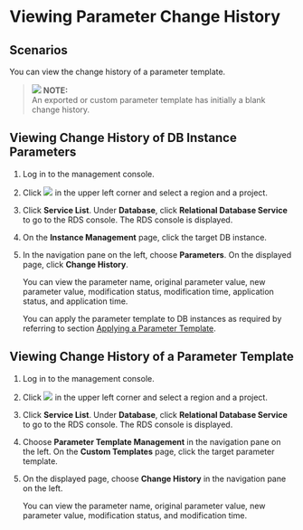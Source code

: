 # Viewing Parameter Change History<a name="rds_sqlserver_05_0099"></a>

## Scenarios<a name="rds_05_0099_section2406221536"></a>

You can view the change history of a parameter template.

>![](/images/icon-note.gif) **NOTE:**   
>An exported or custom parameter template has initially a blank change history.  

## Viewing Change History of DB Instance Parameters<a name="rds_05_0099_section19506644183319"></a>

1.  Log in to the management console.
2.  Click  ![](figures/region.png)  in the upper left corner and select a region and a project.
3.  Click  **Service List**. Under  **Database**, click  **Relational Database Service**  to go to the RDS console. The RDS console is displayed.
4.  On the  **Instance Management**  page, click the target DB instance.
5.  In the navigation pane on the left, choose  **Parameters**. On the displayed page, click  **Change History**.

    You can view the parameter name, original parameter value, new parameter value, modification status, modification time, application status, and application time.

    You can apply the parameter template to DB instances as required by referring to section  [Applying a Parameter Template](applying-a-parameter-template.md).


## Viewing Change History of a Parameter Template<a name="rds_05_0099_section3949533112211"></a>

1.  Log in to the management console.
2.  Click  ![](figures/region.png)  in the upper left corner and select a region and a project.
3.  Click  **Service List**. Under  **Database**, click  **Relational Database Service**  to go to the RDS console. The RDS console is displayed.
4.  Choose  **Parameter Template Management**  in the navigation pane on the left. On the  **Custom Templates**  page, click the target parameter template.
5.  On the displayed page, choose  **Change History**  in the navigation pane on the left.

    You can view the parameter name, original parameter value, new parameter value, modification status, and modification time.


